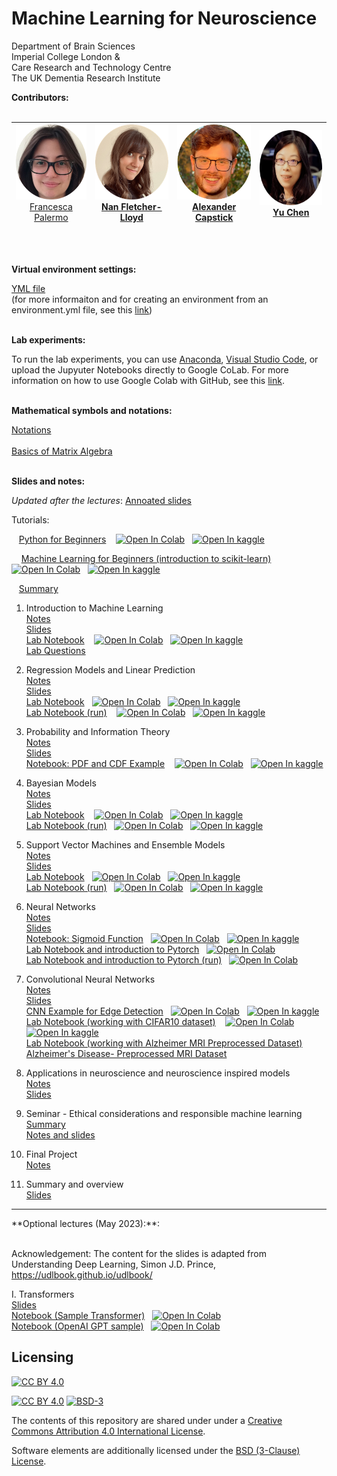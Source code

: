 # Machine Learning for Neuroscience
  Department of Brain Sciences </br>
  Imperial College London  &#38;<br/>
  Care Research and Technology Centre<br/>
  The UK Dementia Research Institute <br/>

**Contributors:**
<br/>
<br/>

|<span style="font-weight:normal"><img src="https://github.com/PBarnaghi/ML4NS/blob/main/Misc/images/FP.png" width="120" height="120"><br/>[Francesca Palermo](https://francescapalermo.github.io/)</span>  	|<img src="https://github.com/PBarnaghi/ML4NS/blob/main/Misc/images/NFL.png" width="120" height="120"><br/>[Nan Fletcher-Lloyd](https://github.com/NVFL)   	|<img src="https://github.com/PBarnaghi/ML4NS/blob/main/Misc/images/AC.png" width="120" height="120"> <br/>[Alexander Capstick](https://alexcapstick.github.io/)  	|<img src="https://github.com/PBarnaghi/ML4NS/blob/main/Misc/images/YC.png" width="120" height="120"><br/>[Yu Chen](https://scholar.google.com/citations?user=M_lKV1sAAAAJ&hl=en)  	|
|---	|---	|---	|---	|

<br/>
<br/>

**Virtual environment settings:**

[YML file](./Virtual%20Environment%20Settings/virtual_env.yml)<br/>
(for more informaiton and for creating an environment from an environment.yml file, see this [link](https://conda.io/projects/conda/en/latest/user-guide/tasks/manage-environments.html#creating-an-environment-from-an-environment-yml-file))<br/><br/>

**Lab experiments:**

To run the lab experiments, you can use [Anaconda](https://docs.anaconda.com/ae-notebooks/user-guide/basic-tasks/apps/jupyter/index.html), [Visual Studio Code](https://code.visualstudio.com/docs/datascience/jupyter-notebooks), or upload the Jupyuter Notebooks directly to Google CoLab. 
For more information on how to use Google Colab with GitHub, see this [link](https://colab.research.google.com/github/googlecolab/colabtools/blob/master/notebooks/colab-github-demo.ipynb#scrollTo=-pVhOfzLx9us).<br/><br/>

**Mathematical symbols and notations:**

[Notations](./Misc/Mathematical_Notations.pdf)<br/></br>
[Basics of Matrix Algebra](./Misc/Matrix_Algebra.pdf)
<br/>
<br/>

**Slides and notes:**

<i>Updated after the lectures</i>: [Annoated slides](https://github.com/PBarnaghi/ML4NS/tree/main/Annotated%20slides)

Tutorials: 

&nbsp;&nbsp;&nbsp;[Python for Beginners](./00-%20Tutorials/Python%20for%20Beginners%20Tutorial/Python%20for%20Beginners%20(run).ipynb) &nbsp;&nbsp;  [![Open In Colab](https://colab.research.google.com/assets/colab-badge.svg)](https://drive.google.com/file/d/1PCHpLzcLowkWnoovYm7DpJud4xRQwO2l/view?usp=share_link) &nbsp; [![Open In kaggle](https://kaggle.com/static/images/open-in-kaggle.svg)](https://www.kaggle.com/payambarnaghi/python-for-beginners)

&nbsp;&nbsp;&nbsp; [Machine Learning for Beginners (introduction to scikit-learn)](./00-%20Tutorials/Machine%20Learning%20for%20Beginners%20Tutorial%20and%20Assessment/Machine%20Learning%20for%20Beginners%20(run).ipynb) &nbsp;&nbsp; [![Open In Colab](https://colab.research.google.com/assets/colab-badge.svg)](https://drive.google.com/file/d/1kv2p2G0uWfrCBxLtget9n8FJapoxAzuG/view?usp=share_link) &nbsp; [![Open In kaggle](https://kaggle.com/static/images/open-in-kaggle.svg)](https://www.kaggle.com/payambarnaghi/ml4beginners)



&nbsp;&nbsp;&nbsp;[Summary](./00-%20Tutorials/ML4Neuroscience_tutorials.pdf)


1. Introduction to Machine Learning</br>
   [Notes](./01-%20Introduction%20to%20ML/01_Introduction_to_Machine_Learning.pdf)</br>
   [Slides](./01-%20Introduction%20to%20ML/Lecture1_Introduction.pptx)</br>
   [Lab Notebook](./00-%20Tutorials/Machine%20Learning%20for%20Beginners%20Tutorial%20and%20Assessment/Machine%20Learning%20for%20Beginners.ipynb) &nbsp;&nbsp; [![Open In Colab](https://colab.research.google.com/assets/colab-badge.svg)](https://drive.google.com/file/d/1kv2p2G0uWfrCBxLtget9n8FJapoxAzuG/view?usp=share_link) &nbsp; [![Open In kaggle](https://kaggle.com/static/images/open-in-kaggle.svg)](https://www.kaggle.com/payambarnaghi/ml4beginners)</br>
   [Lab Questions](./00-%20Tutorials/Machine%20Learning%20for%20Beginners%20Tutorial%20and%20Assessment/Machine%20Learning%20for%20Beginners%20Assessment.ipynb)</br>

2. Regression Models and Linear Prediction</br>
   [Notes](./02-%20Regression%20models%20and%20linear%20prediction/02-Linear_Models.pdf)</br>
   [Slides](./02-%20Regression%20models%20and%20linear%20prediction/ML4NuerScience_Linear_models.pptx)</br>
   [Lab Notebook](./02-%20Regression%20models%20and%20linear%20prediction/Lab/Linear_models_lab.ipynb)&nbsp;&nbsp; [![Open In Colab](https://colab.research.google.com/assets/colab-badge.svg)](https://drive.google.com/file/d/1N5z8Stt3XX5bknr8Inl64e0ABHlYfY3V/view?usp=share_link) &nbsp; [![Open In kaggle](https://kaggle.com/static/images/open-in-kaggle.svg)](https://www.kaggle.com/payambarnaghi/linear-models)</br>
   [Lab Notebook (run)](./02-%20Regression%20models%20and%20linear%20prediction/Lab/Linear_models_lab_run.ipynb) &nbsp;&nbsp; [![Open In Colab](https://colab.research.google.com/assets/colab-badge.svg)](https://drive.google.com/file/d/1o2WBo7CrEnr0eX0T-OPbHYlnggcaorJh/view?usp=share_link) &nbsp; [![Open In kaggle](https://kaggle.com/static/images/open-in-kaggle.svg)](https://www.kaggle.com/payambarnaghi/linear-models-run)</br>

3. Probability and Information Theory</br>
   [Notes](./03-%20Probability%20and%20Information%20Theory/03_Probability_and_Information_Theory.pdf)</br>
   [Slides](./03-%20Probability%20and%20Information%20Theory/ML4NuerScience_Probability_info_theory.pptx)</br>
   [Notebook: PDF and CDF Example](./03-%20Probability%20and%20Information%20Theory/PDF_CDF.ipynb) &nbsp;&nbsp; [![Open In Colab](https://colab.research.google.com/assets/colab-badge.svg)](https://drive.google.com/file/d/1XLpKFD1JhIA7xQYCwiCclkzxVuvkOa3u/view?usp=share_link) &nbsp; [![Open In kaggle](https://kaggle.com/static/images/open-in-kaggle.svg)](https://www.kaggle.com/code/payambarnaghi/pdf-and-cdf-sample)</br>

4. Bayesian Models<br/>
   [Notes](./04-%20Bayesian%20Models/04-Bayesian_models.pdf)</br>
   [Slides](./04-%20Bayesian%20Models/ML4NuerScience_BayesianModels.pptx)</br>
   [Lab Notebook](./04-%20Bayesian%20Models/Lab/Probability%20and%20Bayesian%20Theory.ipynb) &nbsp;&nbsp; [![Open In Colab](https://colab.research.google.com/assets/colab-badge.svg)](https://drive.google.com/file/d/1Iz280hqkfS0jFLhL0pWWi95RxujHDLgP/view?usp=share_link) &nbsp; [![Open In kaggle](https://kaggle.com/static/images/open-in-kaggle.svg)](https://www.kaggle.com/code/payambarnaghi/probability-and-bayesian-theory)</br>
   [Lab Notebook (run)](./04-%20Bayesian%20Models/Lab/Probability%20and%20Bayesian%20Theory%20(run).ipynb)&nbsp;&nbsp; [![Open In Colab](https://colab.research.google.com/assets/colab-badge.svg)](https://drive.google.com/file/d/1Xncy9PS_bz2GzY744V8uQ26u7m2iJ6B8/view?usp=share_link) &nbsp; [![Open In kaggle](https://kaggle.com/static/images/open-in-kaggle.svg)](https://www.kaggle.com/payambarnaghi/probability-and-bayesian-theory-run)</br>
   
5. Support Vector Machines and Ensemble Models</br>
   [Notes](./05-%20Ensemble%20models-SVM/05-Ensemble%20models_and_Kernel-based_models.pdf)</br>
   [Slides](./05-%20Ensemble%20models-SVM/ML4NuerScience_ensemble%20models_kernel_models.pptx)</br>
   [Lab Notebook](./05-%20Ensemble%20models-SVM/Lab/SVM_DT_RF_Lab.ipynb)&nbsp;&nbsp; [![Open In Colab](https://colab.research.google.com/assets/colab-badge.svg)](https://drive.google.com/file/d/1aruY0xQYgN7YQOCdoGayjNgFfVYUaooU/view?usp=share_link) &nbsp; [![Open In kaggle](https://kaggle.com/static/images/open-in-kaggle.svg)](https://www.kaggle.com/payambarnaghi/svm-decision-trees-random-forest)</br>
   [Lab Notebook (run)](./05-%20Ensemble%20models-SVM/Lab/SVM_DT_RF_lab_run.ipynb)&nbsp;&nbsp; [![Open In Colab](https://colab.research.google.com/assets/colab-badge.svg)](https://drive.google.com/file/d/1JkjkGZxIXtAp6Clh33fLGSdnNSAGFi-q/view?usp=share_link) &nbsp; [![Open In kaggle](https://kaggle.com/static/images/open-in-kaggle.svg)](https://www.kaggle.com/payambarnaghi/svm-decision-trees-random-forest-run)</br>

6. Neural Networks</br>
   [Notes](./06-%20Neural%20Networks/06_Neural_Networks.pdf)<br/>
   [Slides](./06-%20Neural%20Networks/ML4NuerScience_NeuralNets.pptx)</br>
   [Notebook: Sigmoid Function](./06-%20Neural%20Networks/sigmoid.ipynb)&nbsp;&nbsp; [![Open In Colab](https://colab.research.google.com/assets/colab-badge.svg)](https://drive.google.com/file/d/1E_S03sV0QssvMfzEn-R8whAjULzbtD-d/view?usp=share_link) &nbsp; [![Open In kaggle](https://kaggle.com/static/images/open-in-kaggle.svg)](https://www.kaggle.com/payambarnaghi/sigmoid)</br>
   [Lab Notebook and introduction to Pytorch](./06-%20Neural%20Networks/Lab/neural_network_lab.ipynb)&nbsp;&nbsp; [![Open In Colab](https://colab.research.google.com/assets/colab-badge.svg)](https://drive.google.com/file/d/1yRfxh2JFjRjbiytEv6qDtpQjfKln6OEU/view?usp=share_link) </br>
   [Lab Notebook and introduction to Pytorch (run)](./06-%20Neural%20Networks/Lab/neural_network_lab_run.ipynb)&nbsp;&nbsp; [![Open In Colab](https://colab.research.google.com/assets/colab-badge.svg)](https://drive.google.com/file/d/1E7ueGh1GgUMaKmqsgiT_DPw1I5mQKPkR/view?usp=share_link)</br>
   
7. Convolutional Neural Networks</br>
   [Notes](./07-%20Convolutional%20Neural%20Networks/07-Convolutional_Neural_Networks%20(CNNs).pdf)<br/>
   [Slides](./07-%20Convolutional%20Neural%20Networks/ML4NuerScience_CNN.pptx)<br/>
   [CNN Example for Edge Detection](./07-%20Convolutional%20Neural%20Networks/CNN_edge_detection_sample.ipynb)&nbsp;&nbsp; [![Open In Colab](https://colab.research.google.com/assets/colab-badge.svg)](https://drive.google.com/file/d/1uUT81LUetPZ15MdU1PrveZLhuMqh6vxU/view?usp=share_link) &nbsp; [![Open In kaggle](https://kaggle.com/static/images/open-in-kaggle.svg)](https://www.kaggle.com/payambarnaghi/ccn-edge-detection)</br>
   [Lab Notebook (working with CIFAR10 dataset)](./07-%20Convolutional%20Neural%20Networks/Lab/Lab07%20-%20Convolutional%20Neural%20Network.ipynb) &nbsp;&nbsp; [![Open In Colab](https://colab.research.google.com/assets/colab-badge.svg)](https://drive.google.com/file/d/1FY3t-4qndg4WxZQn7vJ9K1VC1tPpjKCI/view?usp=share_link) &nbsp; [![Open In kaggle](https://kaggle.com/static/images/open-in-kaggle.svg)](https://www.kaggle.com/payambarnaghi/convnet)</br>
   [Lab Notebook (working with Alzheimer MRI Preprocessed Dataset)](./07-%20Convolutional%20Neural%20Networks/Lab/Lab07-MRI_Dementia.ipynb)<br/>
   [Alzheimer's Disease- Preprocessed MRI Dataset](https://www.kaggle.com/datasets/sachinkumar413/alzheimer-mri-dataset)<br/>
   
8. Applications in neuroscience and neuroscience inspired models<br/>
   [Notes](./08-%20Applicaitons%20in%20neurosience%20and%20neuroscience%20inspired%20ML/08_Applications.pdf)<br/>
   [Slides](./08-%20Applicaitons%20in%20neurosience%20and%20neuroscience%20inspired%20ML/ML4NuerScience_Applications.pptx)<br/>

9. Seminar - Ethical considerations and responsible machine learning <br/>
   [Summary](./09-%20Seminar%20-%20Ethical%20considerations/09-%20Ethical_considerations.pdf)<br/>
   [Notes and slides](./09-%20Seminar%20-%20Ethical%20considerations/readme.md)<br/>

10. Final Project<br/>
    [Notes](./10-%20Final%20Project)<br/>
    
11. Summary and overview <br/>
    [Slides](./11-%20Summary/ML4NuerScience_Summary.pptx)
  
<hr>
**Optional lectures (May 2023):**: <br/><br/>

<it>Acknowledgement: The content for the slides is adapted from Understanding Deep Learning, Simon J.D. Prince,  https://udlbook.github.io/udlbook/</it>
<br/>

I. Transformers<br/>
   [Slides](./12-%20Advanced%20topics%20(optional)/Transformers/ML4NuerScience_transformers.pptx)<br/>
   [Notebook (Sample Transformer)](./12-%20Advanced%20topics%20(optional)/Transformers/Code/transformer.ipynb)&nbsp;&nbsp; [![Open In Colab](https://colab.research.google.com/assets/colab-badge.svg)](https://drive.google.com/file/d/1_0tNoO5V106R0JyBjSC4uDeL81HG3HCI/view?usp=share_link)<br/>
   [Notebook (OpenAI GPT sample)](./12-%20Advanced%20topics%20(optional)/Transformers/Code/GPT_example.ipynb)&nbsp;&nbsp; [![Open In Colab](https://colab.research.google.com/assets/colab-badge.svg)](https://drive.google.com/file/d/1qX_b6iorlqtL9SCtbl6E_9_0ulnnH2Sn/view?usp=share_link)<br/>
   

## Licensing

[![CC BY 4.0][cc-by-image]][cc-by]

[![CC BY 4.0][cc-by-shield]][cc-by] [![BSD-3][bsd-3-shield]][bsd-3]

The contents of this repository are shared under under a [Creative Commons Attribution 4.0 International License][cc-by].

Software elements are additionally licensed under the [BSD (3-Clause) License][bsd-3].

[cc-by]: http://creativecommons.org/licenses/by/4.0/
[cc-by-image]: https://i.creativecommons.org/l/by/4.0/88x31.png
[cc-by-shield]: https://img.shields.io/badge/License-CC%20BY%204.0-lightgrey.svg?style=plastic&logo=appveyor&color=blue

[bsd-3]: https://opensource.org/licenses/BSD-3-Clause
[bsd-3-shield]: https://img.shields.io/pypi/l/qsurface?style=plastic&logo=appveyor&color=blue
